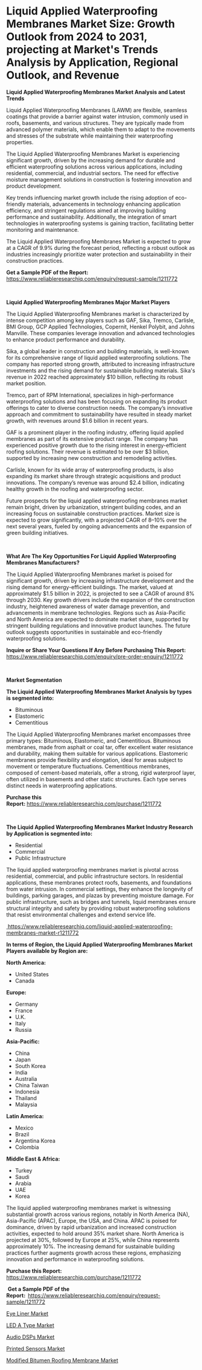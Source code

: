 <p><h1>Liquid Applied Waterproofing Membranes Market Size: Growth Outlook from 2024 to 2031, projecting at Market's Trends Analysis by Application, Regional Outlook, and Revenue</h1></p><p><strong>Liquid Applied Waterproofing Membranes Market Analysis and Latest Trends</strong></p>
<p><p>Liquid Applied Waterproofing Membranes (LAWM) are flexible, seamless coatings that provide a barrier against water intrusion, commonly used in roofs, basements, and various structures. They are typically made from advanced polymer materials, which enable them to adapt to the movements and stresses of the substrate while maintaining their waterproofing properties.</p><p>The Liquid Applied Waterproofing Membranes Market is experiencing significant growth, driven by the increasing demand for durable and efficient waterproofing solutions across various applications, including residential, commercial, and industrial sectors. The need for effective moisture management solutions in construction is fostering innovation and product development. </p><p>Key trends influencing market growth include the rising adoption of eco-friendly materials, advancements in technology enhancing application efficiency, and stringent regulations aimed at improving building performance and sustainability. Additionally, the integration of smart technologies in waterproofing systems is gaining traction, facilitating better monitoring and maintenance. </p><p>The Liquid Applied Waterproofing Membranes Market is expected to grow at a CAGR of 9.9% during the forecast period, reflecting a robust outlook as industries increasingly prioritize water protection and sustainability in their construction practices.</p></p>
<p><strong>Get a Sample PDF of the Report:&nbsp;</strong> <a href="https://www.reliableresearchiq.com/enquiry/request-sample/1211772?utm_campaign=120&utm_medium=2&utm_source=Github&utm_content=ia&utm_term=05102024&utm_id=liquid-applied-waterproofing-membranes">https://www.reliableresearchiq.com/enquiry/request-sample/1211772</a></p>
<p>&nbsp;</p>
<p><strong>Liquid Applied Waterproofing Membranes Major Market Players</strong></p>
<p><p>The Liquid Applied Waterproofing Membranes market is characterized by intense competition among key players such as GAF, Sika, Tremco, Carlisle, BMI Group, GCP Applied Technologies, Copernit, Henkel Polybit, and Johns Manville. These companies leverage innovation and advanced technologies to enhance product performance and durability.</p><p>Sika, a global leader in construction and building materials, is well-known for its comprehensive range of liquid applied waterproofing solutions. The company has reported strong growth, attributed to increasing infrastructure investments and the rising demand for sustainable building materials. Sika's revenue in 2022 reached approximately $10 billion, reflecting its robust market position.</p><p>Tremco, part of RPM International, specializes in high-performance waterproofing solutions and has been focusing on expanding its product offerings to cater to diverse construction needs. The company’s innovative approach and commitment to sustainability have resulted in steady market growth, with revenues around $1.6 billion in recent years.</p><p>GAF is a prominent player in the roofing industry, offering liquid applied membranes as part of its extensive product range. The company has experienced positive growth due to the rising interest in energy-efficient roofing solutions. Their revenue is estimated to be over $3 billion, supported by increasing new construction and remodeling activities.</p><p>Carlisle, known for its wide array of waterproofing products, is also expanding its market share through strategic acquisitions and product innovations. The company’s revenue was around $2.4 billion, indicating healthy growth in the roofing and waterproofing sector.</p><p>Future prospects for the liquid applied waterproofing membranes market remain bright, driven by urbanization, stringent building codes, and an increasing focus on sustainable construction practices. Market size is expected to grow significantly, with a projected CAGR of 8–10% over the next several years, fueled by ongoing advancements and the expansion of green building initiatives.</p></p>
<p>&nbsp;</p>
<p><strong>What Are The Key Opportunities For Liquid Applied Waterproofing Membranes Manufacturers?</strong></p>
<p><p>The Liquid Applied Waterproofing Membranes market is poised for significant growth, driven by increasing infrastructure development and the rising demand for energy-efficient buildings. The market, valued at approximately $1.5 billion in 2022, is projected to see a CAGR of around 8% through 2030. Key growth drivers include the expansion of the construction industry, heightened awareness of water damage prevention, and advancements in membrane technologies. Regions such as Asia-Pacific and North America are expected to dominate market share, supported by stringent building regulations and innovative product launches. The future outlook suggests opportunities in sustainable and eco-friendly waterproofing solutions.</p></p>
<p><strong>Inquire or Share Your Questions If Any Before Purchasing This Report:</strong> <a href="https://www.reliableresearchiq.com/enquiry/pre-order-enquiry/1211772?utm_campaign=120&utm_medium=2&utm_source=Github&utm_content=ia&utm_term=05102024&utm_id=liquid-applied-waterproofing-membranes">https://www.reliableresearchiq.com/enquiry/pre-order-enquiry/1211772</a></p>
<p>&nbsp;</p>
<p><strong>Market Segmentation</strong></p>
<p><strong>The Liquid Applied Waterproofing Membranes Market Analysis by types is segmented into:</strong></p>
<p><ul><li>Bituminous</li><li>Elastomeric</li><li>Cementitious</li></ul></p>
<p><p>The Liquid Applied Waterproofing Membranes market encompasses three primary types: Bituminous, Elastomeric, and Cementitious. Bituminous membranes, made from asphalt or coal tar, offer excellent water resistance and durability, making them suitable for various applications. Elastomeric membranes provide flexibility and elongation, ideal for areas subject to movement or temperature fluctuations. Cementitious membranes, composed of cement-based materials, offer a strong, rigid waterproof layer, often utilized in basements and other static structures. Each type serves distinct needs in waterproofing applications.</p></p>
<p><strong>Purchase this Report:&nbsp;</strong><a href="https://www.reliableresearchiq.com/purchase/1211772?utm_campaign=120&utm_medium=2&utm_source=Github&utm_content=ia&utm_term=05102024&utm_id=liquid-applied-waterproofing-membranes">https://www.reliableresearchiq.com/purchase/1211772</a></p>
<p>&nbsp;</p>
<p><strong>The Liquid Applied Waterproofing Membranes Market Industry Research by Application is segmented into:</strong></p>
<p><ul><li>Residential</li><li>Commercial</li><li>Public Infrastructure</li></ul></p>
<p><p>The liquid applied waterproofing membranes market is pivotal across residential, commercial, and public infrastructure sectors. In residential applications, these membranes protect roofs, basements, and foundations from water intrusion. In commercial settings, they enhance the longevity of buildings, parking garages, and plazas by preventing moisture damage. For public infrastructure, such as bridges and tunnels, liquid membranes ensure structural integrity and safety by providing robust waterproofing solutions that resist environmental challenges and extend service life.</p></p>
<p><a href="https://www.reliableresearchiq.com/liquid-applied-waterproofing-membranes-market-r1211772?utm_campaign=120&utm_medium=2&utm_source=Github&utm_content=ia&utm_term=05102024&utm_id=liquid-applied-waterproofing-membranes">&nbsp;https://www.reliableresearchiq.com/liquid-applied-waterproofing-membranes-market-r1211772</a></p>
<p><strong>In terms of Region, the Liquid Applied Waterproofing Membranes Market Players available by Region are:</strong></p>
<p>
    <p> <strong> North America: </strong>
        <ul>
            <li>United States</li>
            <li>Canada</li>
        </ul>
        </p> 
    <p> <strong> Europe: </strong>
        <ul>
            <li>Germany</li>
            <li>France</li>
            <li>U.K.</li>
            <li>Italy</li>
            <li>Russia</li>
        </ul>
        </p> 
    <p> <strong> Asia-Pacific: </strong>
        <ul>
            <li>China</li>
            <li>Japan</li>
            <li>South Korea</li>
            <li>India</li>
            <li>Australia</li>
            <li>China Taiwan</li>
            <li>Indonesia</li>
            <li>Thailand</li>
            <li>Malaysia</li>
        </ul>
        </p> 
    <p> <strong> Latin America: </strong>
        <ul>
            <li>Mexico</li>
            <li>Brazil</li>
            <li>Argentina Korea</li>
            <li>Colombia</li>
        </ul>
        </p> 
    <p> <strong> Middle East & Africa: </strong>
        <ul>
            <li>Turkey</li>
            <li>Saudi</li>
            <li>Arabia</li>
            <li>UAE</li>
            <li>Korea</li>
        </ul>
    </p>
    </p>
<p><p>The liquid applied waterproofing membranes market is witnessing substantial growth across various regions, notably in North America (NA), Asia-Pacific (APAC), Europe, the USA, and China. APAC is poised for dominance, driven by rapid urbanization and increased construction activities, expected to hold around 35% market share. North America is projected at 30%, followed by Europe at 25%, while China represents approximately 10%. The increasing demand for sustainable building practices further augments growth across these regions, emphasizing innovation and performance in waterproofing solutions.</p></p>
<p><strong>Purchase this Report: </strong><a href="https://www.reliableresearchiq.com/purchase/1211772?utm_campaign=120&utm_medium=2&utm_source=Github&utm_content=ia&utm_term=05102024&utm_id=liquid-applied-waterproofing-membranes">https://www.reliableresearchiq.com/purchase/1211772</a></p>
<p>&nbsp;<strong>Get a Sample PDF of the Report:&nbsp;&nbsp;</strong><a href="https://www.reliableresearchiq.com/enquiry/request-sample/1211772?utm_campaign=120&utm_medium=2&utm_source=Github&utm_content=ia&utm_term=05102024&utm_id=liquid-applied-waterproofing-membranes">https://www.reliableresearchiq.com/enquiry/request-sample/1211772</a></p>
<p><strong></strong></p>
<p><p><a href="https://www.linkedin.com/pulse/eye-liner-market-trends-insights-type-application-analysis-p9mhc?utm_campaign=120&utm_medium=2&utm_source=Github&utm_content=ia&utm_term=05102024&utm_id=liquid-applied-waterproofing-membranes">Eye Liner Market</a></p><p><a href="https://issuu.com/reportprime-2/docs/led-a-type-market-size-2030.pptx_1819c905c1ccd3?utm_campaign=120&utm_medium=2&utm_source=Github&utm_content=ia&utm_term=05102024&utm_id=liquid-applied-waterproofing-membranes">LED A Type Market</a></p><p><a href="https://github.com/kre1xbshawe/Market-Research-Report-List-1/blob/main/audio-dsps-market.md?utm_campaign=120&utm_medium=2&utm_source=Github&utm_content=ia&utm_term=05102024&utm_id=liquid-applied-waterproofing-membranes">Audio DSPs Market</a></p><p><a href="https://www.linkedin.com/pulse/printed-sensors-market2024-2031-industry-insights-investment-yesfc?utm_campaign=120&utm_medium=2&utm_source=Github&utm_content=ia&utm_term=05102024&utm_id=liquid-applied-waterproofing-membranes">Printed Sensors Market</a></p><p><a href="https://github.com/LoriPena712/Market-Research-Report-List-1/blob/main/modified-bitumen-roofing-membrane-market.md?utm_campaign=120&utm_medium=2&utm_source=Github&utm_content=ia&utm_term=05102024&utm_id=liquid-applied-waterproofing-membranes">Modified Bitumen Roofing Membrane Market</a></p></p>